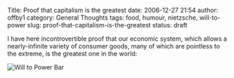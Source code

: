 Title: Proof that capitalism is the greatest
date: 2006-12-27 21:54
author: offby1
category: General Thoughts
tags: food, humour, nietzsche, will-to-power
slug: proof-that-capitalism-is-the-greatest
status: draft

I have here incontrovertible proof that our economic system, which allows a nearly-infinite variety of consumer goods, many of which are pointless to the extreme, is the greatest one in the world:

![Will to Power Bar](http://offby1.files.wordpress.com/2006/12/will_to_power.jpg)
